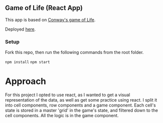 ## Game of Life (React App)

This app is based on [Conway's game of Life](https://en.wikipedia.org/wiki/Conway%27s_Game_of_Life).

Deployed [here](http://www.disco-computer.com/game-of-life).

### Setup

Fork this repo, then run the following commands from the root folder.

`npm install`
`npm start`

# Approach

For this project I opted to use react, as I wanted to get a visual representation of the data, as well as get some practice using react. I split it into cell components, row components and a game component. Each cell's state is stored in a master 'grid' in the game's state, and filtered down to the cell components. All the logic is in the game component.
